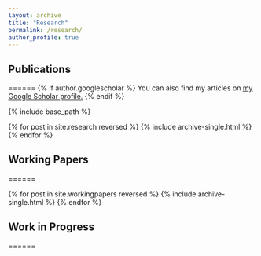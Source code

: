 ```yaml
---
layout: archive
title: "Research"
permalink: /research/
author_profile: true
---
```


## Publications
======
{% if author.googlescholar %}
  You can also find my articles on <u><a href="{{author.googlescholar}}">my Google Scholar profile</a>.</u>
{% endif %}

{% include base_path %}

{% for post in site.research reversed %}
  {% include archive-single.html %}
{% endfor %}

## Working Papers
======

{% for post in site.workingpapers reversed %}
  {% include archive-single.html %}
{% endfor %}

## Work in Progress
======
